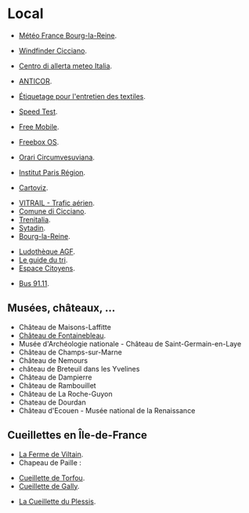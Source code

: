 # Local

 * [Météo France Bourg-la-Reine](http://www.meteofrance.com/previsions-meteo-france/bourg-la-reine/92340).
 * [Windfinder Cicciano](https://www.windfinder.com/#10/40.9357/14.7179).
 * [Centro di allerta meteo Italia](http://allarmi.meteo-allerta.it/index.html).

 * [ANTICOR](https://www.anticor.org/outils-citoyens/).

 * [Étiquetage pour l'entretien des textiles](https://fr.m.wikipedia.org/wiki/%C3%89tiquetage_pour_l%27entretien_des_textiles).
 * [Speed Test](https://www.speedtest.net/).
 * [Free Mobile](http://mobile.free.fr/).
 * [Freebox OS](http://mafreebox.freebox.fr/).
 * [Orari Circumvesuviana](https://www.eavsrl.it/web/orari).
 * [Institut Paris Région](https://www.institutparisregion.fr/).
  - [Cartoviz](https://cartoviz.institutparisregion.fr/).
 * [VITRAIL - Trafic aérien](https://vitrail.entrevoisins.org/vitrail/).
 * [Comune di Cicciano](https://www.comune.cicciano.na.it/).
 * [Trenitalia](https://www.trenitalia.com/).
 * [Sytadin](http://www.sytadin.fr/).
 * [Bourg-la-Reine](http://www.bourg-la-reine.fr/).
  - [Ludothèque AGF](http://www.ludotheque-agf.org/).
  - [Le guide du tri](http://www.valleesud-tri.fr/le-guide-du-tri/).
  - [Espace Citoyens](https://www.espace-citoyens.net/bourg-la-reine/espace-citoyens/).

 * [Bus 91.11](http://www.albatrans.net/wp-content/uploads/2018/08/Albatrans-9111-Depliant-hiver.pdf).

## Musées, châteaux, ...

 * Château de Maisons-Laffitte
 * [Château de Fontainebleau](https://www.chateaudefontainebleau.fr/).
 * Musée d'Archéologie nationale - Château de Saint-Germain-en-Laye
 * Château de Champs-sur-Marne
 * Château de Nemours
 * château de Breteuil dans les Yvelines
 * Château de Dampierre
 * Château de Rambouillet
 * Château de La Roche-Guyon
 * Chateau de Dourdan
 * Château d'Ecouen - Musée national de la Renaissance

## Cueillettes en Île-de-France

 * [La Ferme de Viltain](https://www.viltain.fr/).
 * Chapeau de Paille :
  - [Cueillette de Torfou](https://www.cueillettedetorfou.fr/).
  - [Cueillette de Gally](https://www.cueillettedegally.com/).
 * [La Cueillette du Plessis](https://www.cueilletteduplessis.com/).
